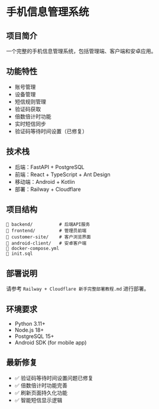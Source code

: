 # 手机信息管理系统

## 项目简介
一个完整的手机信息管理系统，包括管理端、客户端和安卓应用。

## 功能特性
- 账号管理
- 设备管理
- 短信规则管理
- 验证码获取
- 倍数倍计时功能
- 实时短信同步
- 验证码等待时间设置（已修复）

## 技术栈
- 后端：FastAPI + PostgreSQL
- 前端：React + TypeScript + Ant Design
- 移动端：Android + Kotlin
- 部署：Railway + Cloudflare

## 项目结构
```
📁 backend/          # 后端API服务
📁 frontend/         # 管理员前端
📁 customer-site/    # 客户浏览界面
📁 android-client/   # 安卓客户端
📄 docker-compose.yml
📄 init.sql
```

## 部署说明
请参考 `Railway + Cloudflare 新手完整部署教程.md` 进行部署。

## 环境要求
- Python 3.11+
- Node.js 18+
- PostgreSQL 15+
- Android SDK (for mobile app)

## 最新修复
- ✅ 验证码等待时间设置问题已修复
- ✅ 倍数倍计时功能完善
- ✅ 刷新页面持久化功能
- ✅ 智能短信显示逻辑

